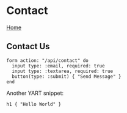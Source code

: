 # Contact

[Home](index.html)

## Contact Us

```yart
form action: "/api/contact" do
  input type: :email, required: true
  input type: :textarea, required: true
  button(type: :submit) { "Send Message" }
end
```

Another YART snippet:

```yart
h1 { "Hello World" }
```
